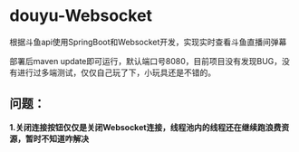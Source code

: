 # douyu-Websocket
根据斗鱼api使用SpringBoot和Websocket开发，实现实时查看斗鱼直播间弹幕

部署后maven update即可运行，默认端口号8080，目前项目没有发现BUG，没有进行过多端测试，仅仅自己玩了下，小玩具还是不错的。

## 问题：
**1.关闭连接按钮仅仅是关闭Websocket连接，线程池内的线程还在继续跑浪费资源，暂时不知道咋解决**
